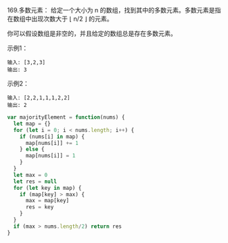 169.多数元素：
给定一个大小为 n 的数组，找到其中的多数元素。多数元素是指在数组中出现次数大于 ⌊ n/2 ⌋ 的元素。

你可以假设数组是非空的，并且给定的数组总是存在多数元素。

示例1：
```
输入: [3,2,3]
输出: 3
```

示例2：
```
输入: [2,2,1,1,1,2,2]
输出: 2
```

```js
var majorityElement = function(nums) {
  let map = {}
  for (let i = 0; i < nums.length; i++) {
    if (nums[i] in map) {
      map[nums[i]] += 1
    } else {
      map[nums[i]] = 1
    }
  }
  let max = 0
  let res = null
  for (let key in map) {
    if (map[key] > max) {
      max = map[key]
      res = key
    }
  }
  if (max > nums.length/2) return res
}
```